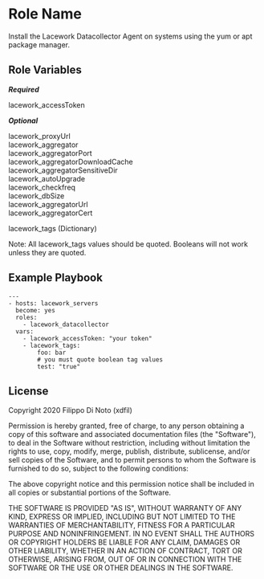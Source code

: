 Role Name
=========

Install the Lacework Datacollector Agent on systems using the yum or apt package manager.


Role Variables
--------------

***Required***

lacework_accessToken

***Optional***

lacework_proxyUrl\
lacework_aggregator\
lacework_aggregatorPort\
lacework_aggregatorDownloadCache\
lacework_aggregatorSensitiveDir\
lacework_autoUpgrade\
lacework_checkfreq\
lacework_dbSize\
lacework_aggregatorUrl\
lacework_aggregatorCert

lacework_tags (Dictionary)

Note: All lacework_tags values should be quoted. Booleans will not work unless they are quoted.


Example Playbook
----------------

    ---
    - hosts: lacework_servers
      become: yes
      roles:
        - lacework_datacollector
      vars:
        - lacework_accessToken: "your token"
        - lacework_tags:
            foo: bar
            # you must quote boolean tag values
            test: "true"

License
-------
Copyright 2020 Filippo Di Noto (xdfil)

Permission is hereby granted, free of charge, to any person obtaining a copy of this software and associated documentation files (the "Software"), to deal in the Software without restriction, including without limitation the rights to use, copy, modify, merge, publish, distribute, sublicense, and/or sell copies of the Software, and to permit persons to whom the Software is furnished to do so, subject to the following conditions:

The above copyright notice and this permission notice shall be included in all copies or substantial portions of the Software.

THE SOFTWARE IS PROVIDED "AS IS", WITHOUT WARRANTY OF ANY KIND, EXPRESS OR IMPLIED, INCLUDING BUT NOT LIMITED TO THE WARRANTIES OF MERCHANTABILITY, FITNESS FOR A PARTICULAR PURPOSE AND NONINFRINGEMENT. IN NO EVENT SHALL THE AUTHORS OR COPYRIGHT HOLDERS BE LIABLE FOR ANY CLAIM, DAMAGES OR OTHER LIABILITY, WHETHER IN AN ACTION OF CONTRACT, TORT OR OTHERWISE, ARISING FROM, OUT OF OR IN CONNECTION WITH THE SOFTWARE OR THE USE OR OTHER DEALINGS IN THE SOFTWARE.
